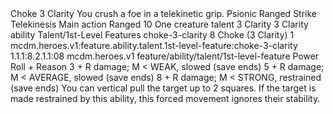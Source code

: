<ability>
  <name>Choke</name>
  <cost>3 Clarity</cost>
  <flavor>You crush a foe in a telekinetic grip.</flavor>
  <keywords>
    <keyword>Psionic</keyword>
    <keyword>Ranged</keyword>
    <keyword>Strike</keyword>
    <keyword>Telekinesis</keyword>
  </keywords>
  <type>Main action</type>
  <distance>Ranged 10</distance>
  <target>One creature</target>
  <metadata>
    <class>talent</class>
    <cost>3 Clarity</cost>
    <cost_amount>3</cost_amount>
    <cost_resource>Clarity</cost_resource>
    <feature_type>ability</feature_type>
    <file_dpath>Talent/1st-Level Features</file_dpath>
    <item_id>choke-3-clarity</item_id>
    <item_index>8</item_index>
    <item_name>Choke (3 Clarity)</item_name>
    <level>1</level>
    <scc>mcdm.heroes.v1:feature.ability.talent.1st-level-feature:choke-3-clarity</scc>
    <scdc>1.1.1:8.2.1.1:08</scdc>
    <source>mcdm.heroes.v1</source>
    <type>feature/ability/talent/1st-level-feature</type>
  </metadata>
  <effects>
    <effect type="roll">
      <roll>Power Roll + Reason</roll>
      <t1>3 + R damage; M &lt; WEAK, slowed (save ends)</t1>
      <t2>5 + R damage; M &lt; AVERAGE, slowed (save ends)</t2>
      <t3>8 + R damage; M &lt; STRONG, restrained (save ends)</t3>
    </effect>
    <effect type="mundane">You can vertical pull the target up to 2 squares. If the target is made restrained by this ability, this forced movement ignores their stability.</effect>
  </effects>
</ability>
